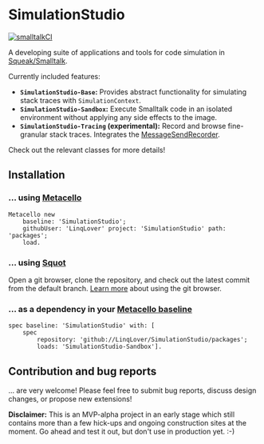 # SimulationStudio

[![smalltalkCI](https://github.com/LinqLover/SimulationStudio/actions/workflows/main.yml/badge.svg)](https://github.com/LinqLover/SimulationStudio/actions/workflows/main.yml)

A developing suite of applications and tools for code simulation in [Squeak/Smalltalk](https://squeak.org).

Currently included features:

- **`SimulationStudio-Base`:** Provides abstract functionality for simulating stack traces with `SimulationContext`.
- **`SimulationStudio-Sandbox`:** Execute Smalltalk code in an isolated environment without applying any side effects to the image.
- **`SimulationStudio-Tracing` (experimental):**
  Record and browse fine-granular stack traces.
  Integrates the [MessageSendRecorder](https://github.com/hpi-swa/MessageSendRecorder).

Check out the relevant classes for more details!

## Installation

### ... using [Metacello](https://github.com/Metacello/metacello)

```smalltalk
Metacello new
	baseline: 'SimulationStudio';
	githubUser: 'LinqLover' project: 'SimulationStudio' path: 'packages';
	load.
```

### ... using [Squot](https://github.com/hpi-swa/Squot)

Open a git browser, clone the repository, and check out the latest commit from the default branch.
[Learn more](https://github.com/hpi-swa/Squot#getting-started-with-an-existing-remote-project) about using the git browser.

### ... as a dependency in your [Metacello baseline](https://github.com/dalehenrich/metacello-work/blob/master/docs/GettingStartedWithGitHub.md#create-baseline)

```smalltalk
spec baseline: 'SimulationStudio' with: [
	spec
		repository: 'github://LinqLover/SimulationStudio/packages';
		loads: 'SimulationStudio-Sandbox'].
```

## Contribution and bug reports

... are very welcome! Please feel free to submit bug reports, discuss design changes, or propose new extensions!

**Disclaimer:** This is an MVP-alpha project in an early stage which still contains more than a few hick-ups and ongoing construction sites at the moment.
Go ahead and test it out, but don't use in production yet. :-)
